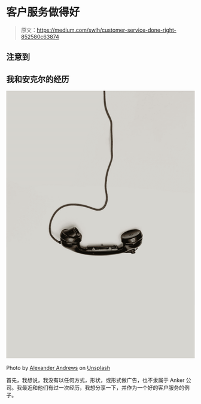 # 客户服务做得好

> 原文：<https://medium.com/swlh/customer-service-done-right-852580c63874>

## 注意到

## 我和安克尔的经历

![](img/d2466fe7ee74a422bb0f0e6ba5a329fc.png)

Photo by [Alexander Andrews](https://unsplash.com/@alex_andrews?utm_source=medium&utm_medium=referral) on [Unsplash](https://unsplash.com?utm_source=medium&utm_medium=referral)

首先，我想说，我没有以任何方式，形状，或形式做广告，也不隶属于 Anker 公司。我最近和他们有过一次经历，我想分享一下，并作为一个好的客户服务的例子。